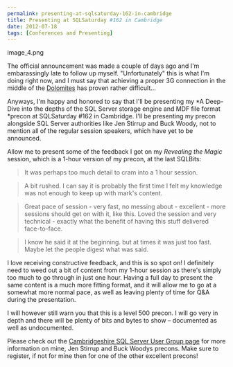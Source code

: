 ```yaml
---
permalink: presenting-at-sqlsaturday-162-in-cambridge
title: Presenting at SQLSaturday #162 in Cambridge
date: 2012-07-18
tags: [Conferences and Presenting]
---
```

image_4.png

<!-- more -->

The official announcement was made a couple of days ago and I'm embarassingly late to follow up myself. "Unfortunately" this is what I'm doing right now, and I must say that achieving a proper 3G connection in the middle of the [Dolomites](http://en.wikipedia.org/wiki/Dolomites) has proven rather difficult...

Anyways, I'm happy and honored to say that I'll be presenting my *A Deep-Dive into the depths of the SQL Server storage engine and MDF file format  *precon at SQLSaturday #162 in Cambridge. I'll be presenting my precon alongside SQL Server authorities like Jen Stirrup and Buck Woody, not to mention all of the regular session speakers, which have yet to be announced.

Allow me to present some of the feedback I got on my *Revealing the Magic* session, which is a 1-hour version of my precon, at the last SQLBits:

> It was perhaps too much detail to cram into a 1 hour session.

> A bit rushed. I can say it is probably the first time I felt my knowledge was not
enough to keep up with mark's content.

> Great pace of session - very fast, no messing about - excellent - more sessions
should get on with it, like this. Loved the session and very technical - exactly
what the benefit of having this stuff delivered face-to-face.

> I know he said it at the beginning. but at times it was just too fast. Maybe let the
people digest what was said.

I love receiving constructive feedback, and this is so spot on! I definitely need to weed out a bit of content from my 1-hour session as there's simply too much to go through in just one hour. Having a full day to present the same content is a much more fitting format, and it will allow me to go at a somewhat more normal pace, as well as leaving plenty of time for Q&A during the presentation.

I will however still warn you that this is a level 500 precon. I will go very in depth and there will be plenty of bits and bytes to show – documented as well as undocumented.

Please check out the [Cambridgeshire SQL Server User Group page](http://sqlcambs.org.uk/) for more information on mine, Jen Stirrup and Buck Woodys precons. Make sure to register, if not for mine then for one of the other excellent precons!
